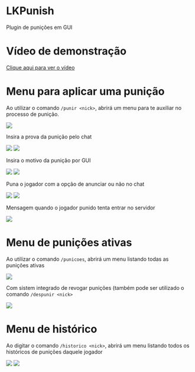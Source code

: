 # LKPunish
Plugin de punições em GUI

# Vídeo de demonstração

[Clique aqui para ver o vídeo](https://youtu.be/M9E3bdxzH28)

# Menu para aplicar uma punição
Ao utilizar o comando `/punir <nick>`, abrirá um menu para te auxiliar no processo de punição.

![](https://i.imgur.com/xOFYPXn.png)

Insira a prova da punição pelo chat

![](https://i.imgur.com/6ywAELP.png)
![](https://i.imgur.com/dPnMamI.png)

Insira o motivo da punição por GUI

![](https://i.imgur.com/AfIpIHi.png)
![](https://i.imgur.com/H75jVvR.png)

Puna o jogador com a opção de anunciar ou não no chat

![](https://i.imgur.com/EeQUgtN.png)
![](https://i.imgur.com/pTrAph9.png)

Mensagem quando o jogador punido tenta entrar no servidor

![](https://i.imgur.com/cv6Sj2i.png)

# Menu de punições ativas
Ao utilizar o comando `/punicoes`, abrirá um menu listando todas as punições ativas

![](https://i.imgur.com/uHhS9BW.png)

Com sistem integrado de revogar punições (também pode ser utilizado o comando `/despunir <nick>`

![](https://i.imgur.com/ca0XxTo.png)

# Menu de histórico
Ao digitar o comando `/historico <nick>`, abrirá um menu listando todos os históricos de punições daquele jogador

![](https://i.imgur.com/zWiUxlE.png)
![](https://i.imgur.com/0PjjJFG.png)
